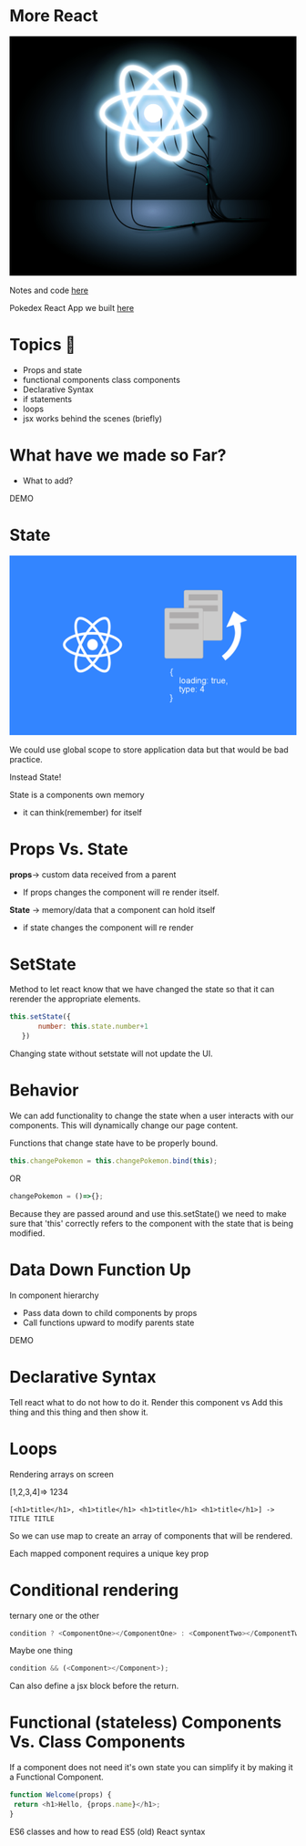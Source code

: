 
# More React

![morereact](https://raw.githubusercontent.com/tborsa/LighthouseLabs/master/lectures/Week6/Day1/Breakout/assets/morereact.png)

Notes and code [here](https://github.com/tborsa/LighthouseLabs/tree/master/lectures/Week6/Day1/Breakout)

Pokedex React App we built [here](https://github.com/tborsa/pokedex)


# Topics 📢

- Props and state  
- functional components class components  
- Declarative Syntax 
 - if statements  
 - loops  
- jsx works behind the scenes (briefly)  

# What have we made so Far?
 - What to add?  

DEMO

# State

![state](https://raw.githubusercontent.com/tborsa/LighthouseLabs/master/lectures/Week6/Day1/Breakout/assets/state.png)


We could use global scope to store application data but that would be bad practice.

Instead State!

State is a components own memory  
 - it can think(remember) for itself


# Props Vs. State

__props__-> custom data received from a parent 
 - If props changes the component will re render itself.

__State__ -> memory/data that a component can hold itself  
 - if state changes the component will re render

# SetState

Method to let react know that we have changed the state so that it can rerender the appropriate elements.

```javascript
this.setState({
       number: this.state.number+1
   })
```
Changing state without setstate will not update the UI.

 # Behavior

We can add functionality to change the state when a user interacts with our components.
This will dynamically change our page content.

Functions that change state have to be properly bound.

```javascript
this.changePokemon = this.changePokemon.bind(this);
```
OR
```javascript
changePokemon = ()=>{};
```
Because they are passed around and use this.setState() we need to make sure that 'this' correctly refers to the component with the state that is being modified.


# Data Down Function Up

In component hierarchy  
- Pass data down to child components by props  
- Call functions upward to modify parents state

DEMO

# Declarative Syntax

Tell react what to do not how to do it.
Render this component
vs
Add this thing and this thing and then show it.

# Loops

Rendering arrays on screen

[1,2,3,4]=> 1234
```
[<h1>title</h1>, <h1>title</h1> <h1>title</h1> <h1>title</h1>] -> TITLE TITLE
```
So we can use map to create an array of components that will be rendered.

Each mapped component requires a unique key prop

# Conditional rendering

ternary one or the other

```javascript
condition ? <ComponentOne></ComponentOne> : <ComponentTwo></ComponentTwo>;
```

Maybe one thing

```javascript
condition && (<Component></Component>);
```
Can also define a jsx block before the return.

# Functional (stateless) Components Vs. Class Components

If a component does not need it's own state you can simplify it by making it a Functional Component.

```javascript
function Welcome(props) {
 return <h1>Hello, {props.name}</h1>;
}
```


ES6 classes and how to read ES5 (old) React syntax


